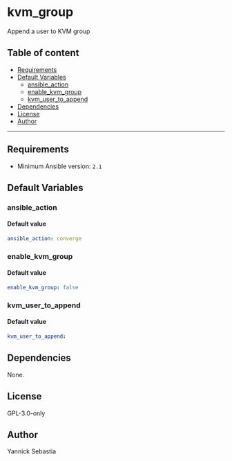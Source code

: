 # kvm_group

Append a user to KVM group

## Table of content

- [Requirements](#requirements)
- [Default Variables](#default-variables)
  - [ansible_action](#ansible_action)
  - [enable_kvm_group](#enable_kvm_group)
  - [kvm_user_to_append](#kvm_user_to_append)
- [Dependencies](#dependencies)
- [License](#license)
- [Author](#author)

---

## Requirements

- Minimum Ansible version: `2.1`

## Default Variables

### ansible_action

#### Default value

```YAML
ansible_action: converge
```

### enable_kvm_group

#### Default value

```YAML
enable_kvm_group: false
```

### kvm_user_to_append

#### Default value

```YAML
kvm_user_to_append:
```



## Dependencies

None.

## License

GPL-3.0-only

## Author

Yannick Sebastia
